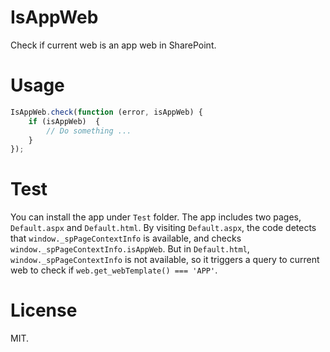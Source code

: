 # IsAppWeb
Check if current web is an app web in SharePoint.

# Usage
```js
IsAppWeb.check(function (error, isAppWeb) {
    if (isAppWeb)  {
        // Do something ...
    }
});
```

# Test
You can install the app under `Test` folder. The app includes two pages, `Default.aspx` and `Default.html`. By visiting `Default.aspx`, the code detects that `window._spPageContextInfo` is available, and checks `window._spPageContextInfo.isAppWeb`. But in `Default.html`, `window._spPageContextInfo` is not available, so it triggers a query to current web to check if `web.get_webTemplate() === 'APP'`.

# License
MIT.

